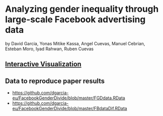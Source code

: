 # Analyzing gender inequality through large-scale Facebook advertising data

by David Garcia, Yonas Mitike Kassa, Angel Cuevas, Manuel Cebrian, Esteban Moro, Iyad Rahwan, Ruben Cuevas

## [Interactive Visualization](https://dgarcia-eu.github.io/FacebookGenderDivide/Visualization.html)

## Data to reproduce paper results
 - https://github.com/dgarcia-eu/FacebookGenderDivide/blob/master/FGDdata.RData
 - https://github.com/dgarcia-eu/FacebookGenderDivide/blob/master/FBdataDif.RData
